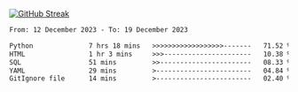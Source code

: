 [![GitHub Streak](https://streak-stats.demolab.com?user=renren-017&theme=sea&hide_border=true&background=DD272700)](https://git.io/streak-stats)

<!--START_SECTION:waka-->

```txt
From: 12 December 2023 - To: 19 December 2023

Python              7 hrs 18 mins   >>>>>>>>>>>>>>>>>>-------   71.52 %
HTML                1 hr 3 mins     >>>----------------------   10.38 %
SQL                 51 mins         >>-----------------------   08.33 %
YAML                29 mins         >------------------------   04.84 %
GitIgnore file      14 mins         >------------------------   02.40 %
```

<!--END_SECTION:waka-->
